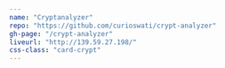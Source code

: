 ```yaml
---
name: "Cryptanalyzer"
repo: "https://github.com/curioswati/crypt-analyzer"
gh-page: "/crypt-analyzer"
liveurl: "http://139.59.27.198/"
css-class: "card-crypt"
---
```

